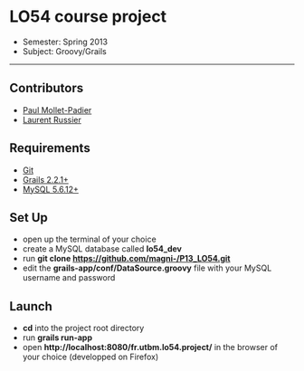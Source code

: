 # LO54 course project

* Semester: Spring 2013
* Subject: Groovy/Grails

- - -

## Contributors

* [Paul Mollet-Padier](https://github.com/magni-)
* [Laurent Russier](https://github.com/phoenixlr)

## Requirements

* [Git](http://git-scm.com/downloads)
* [Grails 2.2.1+](http://www.grails.org/download)
* [MySQL 5.6.12+](http://dev.mysql.com/downloads/mysql/)

## Set Up

* open up the terminal of your choice
* create a MySQL database called <strong>lo54_dev</strong>
* run <strong>git clone https://github.com/magni-/P13_LO54.git</strong>
* edit the <strong>grails-app/conf/DataSource.groovy</strong> file with your MySQL username and password

## Launch

* <strong>cd</strong> into the project root directory
* run <strong>grails run-app</strong>
* open <strong>http://localhost:8080/fr.utbm.lo54.project/</strong> in the browser of your choice (developped on Firefox)
